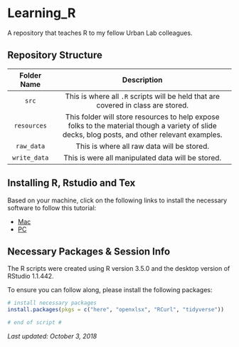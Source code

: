 # Learning_R

A repository that teaches R to my fellow Urban Lab colleagues.

## Repository Structure

| **Folder Name** | **Description** |
| :-------------: | :-------------: |
| `src`             | This is where all `.R` scripts will be held that are covered in class are stored. |
| `resources`        | This folder will store resources to help expose folks to the material though a variety of slide decks, blog posts, and other relevant examples. |
| `raw_data` | This is where all raw data will be stored. |
| `write_data` | This is were all manipulated data will be stored. |

## Installing R, Rstudio and Tex

Based on your machine, click on the following links to install the necessary software to follow this tutorial:

* [Mac](https://www.reed.edu/data-at-reed/software/R/r_studio.html)
* [PC](https://www.reed.edu/data-at-reed/software/R/r_studio_pc.html)

## Necessary Packages & Session Info
The R scripts were created using R version 3.5.0 and the desktop version of RStudio 1.1.442.

To ensure you can follow along, please install the following packages:

```R
# install necessary packages
install.packages(pkgs = c("here", "openxlsx", "RCurl", "tidyverse"))

# end of script #
```

*Last updated: October 3, 2018*
